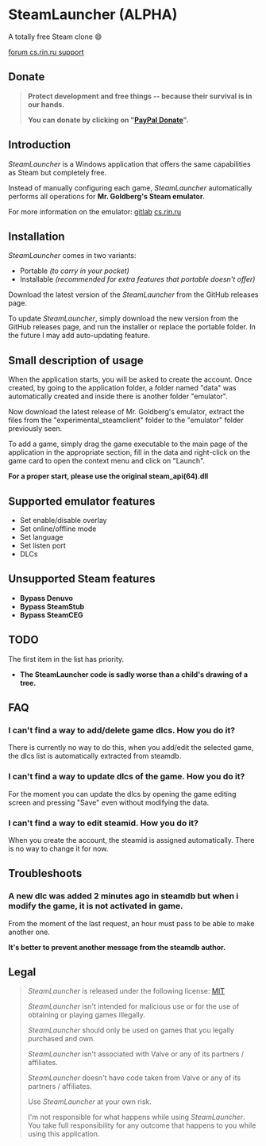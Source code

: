 # SteamLauncher (ALPHA)

A totally free Steam clone :smile:

[forum cs.rin.ru support](https://cs.rin.ru/forum/viewtopic.php?f=20&t=116801)

## Donate

> **Protect development and free things -- because their survival is in our hands.**
>
> **You can donate by clicking on "[PayPal Donate](https://www.paypal.com/cgi-bin/webscr?cmd=_s-xclick&hosted_button_id=U7TLCVMHN9HA2&source=url)".**

## Introduction

_SteamLauncher_ is a Windows application that offers the same capabilities as Steam but completely free.

Instead of manually configuring each game, _SteamLauncher_ automatically performs all operations for **Mr. Goldberg's Steam emulator**.

For more information on the emulator: [gitlab](https://gitlab.com/Mr_Goldberg/goldberg_emulator) [cs.rin.ru](https://cs.rin.ru/forum/viewtopic.php?f=29&t=91627)

## Installation

_SteamLauncher_ comes in two variants:

- Portable _(to carry in your pocket)_
- Installable _(recommended for extra features that portable doesn't offer)_

Download the latest version of the _SteamLauncher_ from the GitHub releases page.

To update _SteamLauncher_, simply download the new version from the GitHub releases page, and run the installer or replace the portable folder. In the future I may add auto-updating feature.

## Small description of usage

When the application starts, you will be asked to create the account. Once created, by going to the application folder, a folder named "data" was automatically created and inside there is another folder "emulator".

Now download the latest release of Mr. Goldberg's emulator, extract the files from the "experimental_steamclient" folder to the "emulator" folder previously seen.

To add a game, simply drag the game executable to the main page of the application in the appropriate section, fill in the data and right-click on the game card to open the context menu and click on "Launch".

**For a proper start, please use the original steam_api(64).dll**

## Supported emulator features

- Set enable/disable overlay
- Set online/offline mode
- Set language
- Set listen port
- DLCs

## Unsupported Steam features

- **Bypass Denuvo**
- **Bypass SteamStub**
- **Bypass SteamCEG**

## TODO

The first item in the list has priority.

- **The SteamLauncher code is sadly worse than a child's drawing of a tree.**

## FAQ

### I can't find a way to add/delete game dlcs. How you do it?

There is currently no way to do this, when you add/edit the selected game, the dlcs list is automatically extracted from steamdb.

### I can't find a way to update dlcs of the game. How you do it?

For the moment you can update the dlcs by opening the game editing screen and pressing "Save" even without modifying the data.

### I can't find a way to edit steamid. How you do it?

When you create the account, the steamid is assigned automatically. There is no way to change it for now.

## Troubleshoots

### A new dlc was added 2 minutes ago in steamdb but when i modify the game, it is not activated in game.

From the moment of the last request, an hour must pass to be able to make another one.

**It's better to prevent another message from the steamdb author.**

## Legal

> _SteamLauncher_ is released under the following license: [MIT](https://github.com/Sak32009/SteamLauncher/blob/main/LICENSE)
>
> _SteamLauncher_ isn't intended for malicious use or for the use of obtaining or playing games illegally.
>
> _SteamLauncher_ should only be used on games that you legally purchased and own.
>
> _SteamLauncher_ isn't associated with Valve or any of its partners / affiliates.
>
> _SteamLauncher_ doesn't have code taken from Valve or any of its partners / affiliates.
>
> Use _SteamLauncher_ at your own risk.
>
> I'm not responsible for what happens while using _SteamLauncher_. You take full responsibility for any outcome that happens to you while using this application.
